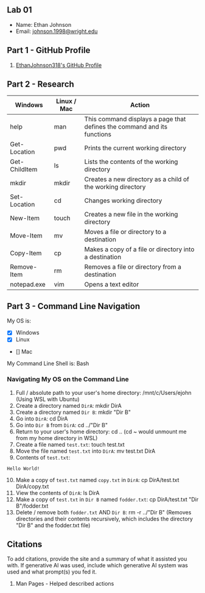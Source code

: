 ## Lab 01

- Name: Ethan Johnson
- Email: johnson.1998@wright.edu

## Part 1 - GitHub Profile

1. [EthanJohnson318's GitHub Profile](https://github.com/EthanJohnson318)

## Part 2 - Research

| Windows | Linux / Mac | Action |
| ---     | ---         | ---    |
| help    | man         | This command displays a page that defines the command and its functions       |
| Get-Location | pwd    | Prints the current working directory       |
| Get-ChildItem | ls    | Lists the contents of the working directory       |
| mkdir   | mkdir       | Creates a new directory as a child of the working directory       |
| Set-Location | cd     | Changes working directory       |
| New-Item | touch      | Creates a new file in the working directory       |
| Move-Item | mv        | Moves a file or directory to a destination       |
| Copy-Item | cp        | Makes a copy of a file or directory into a destination       |
| Remove-Item | rm      | Removes a file or directory from a destination      |
| notepad.exe | vim     | Opens a text editor       |

## Part 3 - Command Line Navigation

My OS is:
- [x] Windows
- [x] Linux
- [] Mac

My Command Line Shell is: Bash

### Navigating My OS on the Command Line

1. Full / absolute path to your user's home directory: /mnt/c/Users/ejohn (Using WSL with Ubuntu)
2. Create a directory named `DirA`: mkdir DirA
3. Create a directory named `Dir B`: mkdir "Dir B"
4. Go into `DirA`: cd DirA
5. Go into `Dir B` from `DirA`: cd ../"Dir B"
6. Return to your user's home directory: cd .. (cd ~ would unmount me from my home directory in WSL)
7. Create a file named `test.txt`: touch test.txt
8. Move the file named `test.txt` into `DirA`: mv test.txt DirA
9. Contents of `test.txt`:
```
Hello World!
```
10. Make a copy of `test.txt` named `copy.txt` in `DirA`: cp DirA/test.txt DirA/copy.txt
11. View the contents of `DirA`: ls DirA
12. Make a copy of `test.txt` in `Dir B` named `fodder.txt`: cp DirA/test.txt "Dir B"/fodder.txt
13. Delete / remove both `fodder.txt` AND `Dir B`: rm -r ../"Dir B" (Removes directories and their contents recursively, which includes the directory "Dir B" and the fodder.txt file)

## Citations

To add citations, provide the site and a summary of what it assisted you with.  If generative AI was used, include which generative AI system was used and what prompt(s) you fed it.

1. Man Pages - Helped described actions
